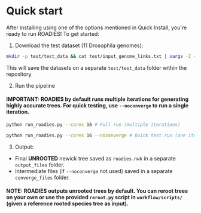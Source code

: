 # Quick start

After installing using one of the options mentioned in Quick Install, you're ready to run ROADIES! To get started:

1. Download the test dataset (11 Drosophila genomes):

```bash
mkdir -p test/test_data && cat test/input_genome_links.txt | xargs -I {} sh -c 'wget -O test/test_data/$(basename {}) {}'
```

This will save the datasets on a separate `test/test_data` folder within the repository

2. Run the pipeline

#### IMPORTANT: ROADIES by default runs multiple iterations for generating highly accurate trees. For quick testing, use `--noconverge` to run a single iteration.

```bash
python run_roadies.py --cores 16 # Full run (multiple iterations)
```
```bash
python run_roadies.py --cores 16 --noconverge # Quick test run (one iteration)
```

3. Output:

 - Final **UNROOTED** newick tree saved as `roadies.nwk` in a separate `output_files` folder. 
 - Intermediate files (if `--noconverge` not used) saved in a separate `converge_files` folder. 


#### NOTE: ROADIES outputs unrooted trees by default. You can reroot trees on your own or use the provided `reroot.py` script in `workflow/scripts/` (given a reference rooted species tree as input). 

